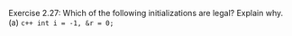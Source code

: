 Exercise 2.27: Which of the following initializations are legal? Explain why.<br />
(a) ```c++ int i = -1, &r = 0;```

